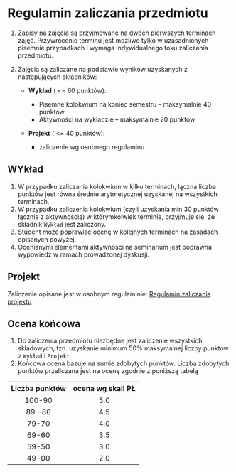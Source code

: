 # Regulamin zaliczania przedmiotu

1. Zapisy na zajęcia są przyjmowane na dwóch pierwszych terminach zajęć. Przywrócenie terminu jest możliwe tylko w uzasadnionych pisemnie przypadkach i wymaga indywidualnego toku zaliczania przedmiotu.
1. Zajęcia są zaliczane na podstawie wyników uzyskanych z następujących składników:

   - **Wykład** ( <= 60 punktów):
     - Pisemne kolokwium na koniec semestru – maksymalnie 40 punktów
     - Aktywności na wykładzie – maksymalnie 20 punktów

   - **Projekt** ( <= 40 punktów):
      - zaliczenie wg osobnego regulaminu
  
## WYkład

1. W przypadku zaliczania kolokwium w kilku terminach, łączna liczba punktów jest równa średnie arytmetycznej uzyskanej na wszystkich terminach.
1. W przypadku zaliczenia kolokwium (czyli uzyskania min 30 punktów łącznie z aktywnością) w którymkolwiek terminie, przyjmuje się, że składnik `Wykład` jest zaliczony.
1. Student może poprawiać ocenę w kolejnych terminach na zasadach opisanych powyżej.
1. Ocenianymi elementami aktywności na seminarium jest poprawna wypowiedź w ramach prowadzonej dyskusji.

## Projekt

Zaliczenie opisane jest w osobnym regulaminie: [Regulamin zaliczania projektu](https://ftims.edu.p.lodz.pl/mod/page/view.php?id=70785)

## Ocena końcowa

1. Do zaliczenia przedmiotu niezbędne jest zaliczenie wszystkich składowych, tzn. uzyskanie minimum 50% maksymalnej liczby punktów z `Wykład` i `Projekt`.
1. Końcowa ocena bazuje na sumie zdobytych punktów. Liczba zdobytych punktów przeliczana jest na ocenę zgodnie z poniższą tabelą

| Liczba punktów | ocena wg skali PŁ |
| :------------: | :---------------: |
|     100-90     |        5.0        |
|     89 -80     |        4.5        |
|     79-70      |        4.0        |
|     69-60      |        3.5        |
|     59-50      |        3.0        |
|     49-00      |        2.0        |
